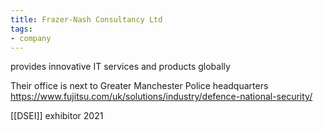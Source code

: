 ```yaml
---
title: Frazer-Nash Consultancy Ltd
tags:
- company
---
```

provides innovative IT services and products globally

Their office is next to Greater Manchester Police headquarters https://www.fujitsu.com/uk/solutions/industry/defence-national-security/

[[DSEI]] exhibitor 2021